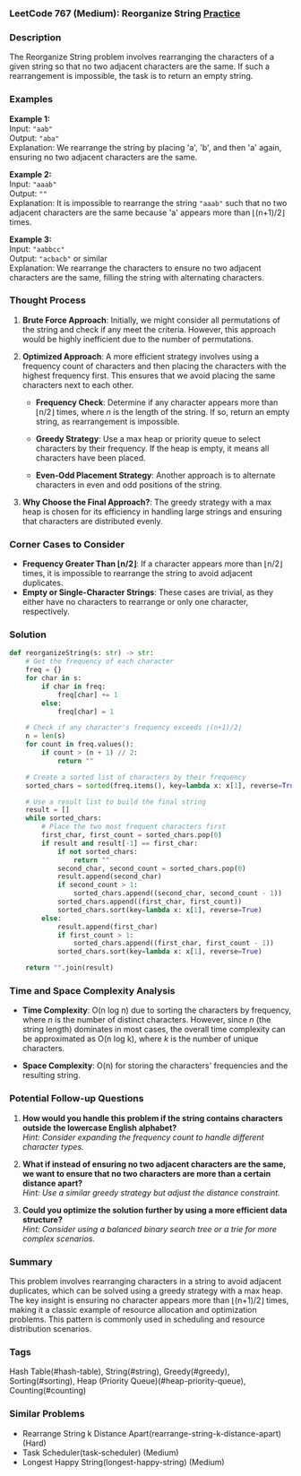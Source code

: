 ### LeetCode 767 (Medium): Reorganize String [Practice](https://leetcode.com/problems/reorganize-string)
### Description  
The Reorganize String problem involves rearranging the characters of a given string so that no two adjacent characters are the same. If such a rearrangement is impossible, the task is to return an empty string.

### Examples  
**Example 1:**  
Input: `"aab"`  
Output: `"aba"`  
Explanation: We rearrange the string by placing 'a', 'b', and then 'a' again, ensuring no two adjacent characters are the same.

**Example 2:**  
Input: `"aaab"`  
Output: `""`  
Explanation: It is impossible to rearrange the string `"aaab"` such that no two adjacent characters are the same because 'a' appears more than ⌊(n+1)/2⌋ times.

**Example 3:**  
Input: `"aabbcc"`  
Output: `"acbacb"` or similar  
Explanation: We rearrange the characters to ensure no two adjacent characters are the same, filling the string with alternating characters.

### Thought Process  
1. **Brute Force Approach**: Initially, we might consider all permutations of the string and check if any meet the criteria. However, this approach would be highly inefficient due to the number of permutations.

2. **Optimized Approach**: A more efficient strategy involves using a frequency count of characters and then placing the characters with the highest frequency first. This ensures that we avoid placing the same characters next to each other.

   - **Frequency Check**: Determine if any character appears more than ⌊n/2⌋ times, where *n* is the length of the string. If so, return an empty string, as rearrangement is impossible.

   - **Greedy Strategy**: Use a max heap or priority queue to select characters by their frequency. If the heap is empty, it means all characters have been placed.

   - **Even-Odd Placement Strategy**: Another approach is to alternate characters in even and odd positions of the string.

3. **Why Choose the Final Approach?**: The greedy strategy with a max heap is chosen for its efficiency in handling large strings and ensuring that characters are distributed evenly.

### Corner Cases to Consider  
- **Frequency Greater Than ⌊n/2⌋**: If a character appears more than ⌊n/2⌋ times, it is impossible to rearrange the string to avoid adjacent duplicates.
- **Empty or Single-Character Strings**: These cases are trivial, as they either have no characters to rearrange or only one character, respectively.

### Solution
```python
def reorganizeString(s: str) -> str:
    # Get the frequency of each character
    freq = {}
    for char in s:
        if char in freq:
            freq[char] += 1
        else:
            freq[char] = 1

    # Check if any character's frequency exceeds ⌊(n+1)/2⌋
    n = len(s)
    for count in freq.values():
        if count > (n + 1) // 2:
            return ""

    # Create a sorted list of characters by their frequency
    sorted_chars = sorted(freq.items(), key=lambda x: x[1], reverse=True)

    # Use a result list to build the final string
    result = []
    while sorted_chars:
        # Place the two most frequent characters first
        first_char, first_count = sorted_chars.pop(0)
        if result and result[-1] == first_char:
            if not sorted_chars:
                return ""
            second_char, second_count = sorted_chars.pop(0)
            result.append(second_char)
            if second_count > 1:
                sorted_chars.append((second_char, second_count - 1))
            sorted_chars.append((first_char, first_count))
            sorted_chars.sort(key=lambda x: x[1], reverse=True)
        else:
            result.append(first_char)
            if first_count > 1:
                sorted_chars.append((first_char, first_count - 1))
            sorted_chars.sort(key=lambda x: x[1], reverse=True)

    return "".join(result)

```

### Time and Space Complexity Analysis  
- **Time Complexity**: O(n log n) due to sorting the characters by frequency, where *n* is the number of distinct characters. However, since *n* (the string length) dominates in most cases, the overall time complexity can be approximated as O(n log k), where *k* is the number of unique characters.
  
- **Space Complexity**: O(n) for storing the characters' frequencies and the resulting string.

### Potential Follow-up Questions  

1. **How would you handle this problem if the string contains characters outside the lowercase English alphabet?**  
   *Hint: Consider expanding the frequency count to handle different character types.*

2. **What if instead of ensuring no two adjacent characters are the same, we want to ensure that no two characters are more than a certain distance apart?**  
   *Hint: Use a similar greedy strategy but adjust the distance constraint.*

3. **Could you optimize the solution further by using a more efficient data structure?**  
   *Hint: Consider using a balanced binary search tree or a trie for more complex scenarios.*

### Summary  
This problem involves rearranging characters in a string to avoid adjacent duplicates, which can be solved using a greedy strategy with a max heap. The key insight is ensuring no character appears more than ⌊(n+1)/2⌋ times, making it a classic example of resource allocation and optimization problems. This pattern is commonly used in scheduling and resource distribution scenarios.

### Tags
Hash Table(#hash-table), String(#string), Greedy(#greedy), Sorting(#sorting), Heap (Priority Queue)(#heap-priority-queue), Counting(#counting)

### Similar Problems
- Rearrange String k Distance Apart(rearrange-string-k-distance-apart) (Hard)
- Task Scheduler(task-scheduler) (Medium)
- Longest Happy String(longest-happy-string) (Medium)
